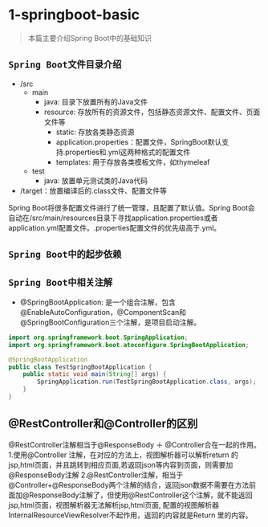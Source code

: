# 1-springboot-basic

> 本篇主要介绍Spring Boot中的基础知识

## `Spring Boot文件目录介绍`

* /src
  * main
    * java: 目录下放置所有的Java文件
    * resource: 存放所有的资源文件，包括静态资源文件、配置文件、页面文件等
      * static: 存放各类静态资源
      * application.properties：配置文件，SpringBoot默认支持.properties和.yml这两种格式的配置文件
      * templates: 用于存放各类模板文件，如thymeleaf
  * test
    * java: 放置单元测试类的Java代码
* /target：放置编译后的.class文件、配置文件等

Spring Boot将很多配置文件进行了统一管理，且配置了默认值。Spring Boot会自动在/src/main/resources目录下寻找application.properties或者application.yml配置文件。.properties配置文件的优先级高于.yml。

## `Spring Boot中的起步依赖`

## `Spring Boot中相关注解`

* @SpringBootApplication: 是一个组合注解，包含@EnableAutoConfiguration，@ComponentScan和@SpringBootConfiguration三个注解，是项目启动注解。

```java
import org.springframework.boot.SpringApplication;
import org.springframework.boot.atoconfigure.SpringBootApplication;

@SpringBootApplication
public class TestSpringBootApplication {
    public static void main(String[] args) {
        SpringApplication.run(TestSpringBootApplication.class, args);
    }
}
```

## @RestController和@Controller的区别

@RestController注解相当于@ResponseBody ＋ @Controller合在一起的作用。 1.使用@Controller 注解，在对应的方法上，视图解析器可以解析return 的jsp,html页面，并且跳转到相应页面,若返回json等内容到页面，则需要加@ResponseBody注解 2.@RestController注解，相当于@Controller+@ResponseBody两个注解的结合，返回json数据不需要在方法前面加@ResponseBody注解了，但使用@RestController这个注解，就不能返回jsp,html页面，视图解析器无法解析jsp,html页面, 配置的视图解析器 InternalResourceViewResolver不起作用，返回的内容就是Return 里的内容。

